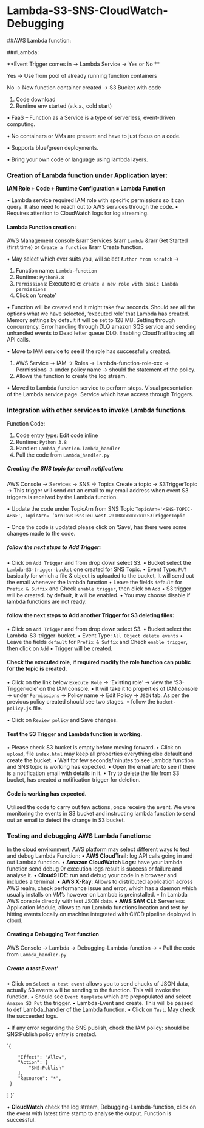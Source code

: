 # Lambda-S3-SNS-CloudWatch-Debugging

##AWS Lambda function:


###Lambda: 

**Event Trigger comes in &rarr; Lambda Service &rarr; Yes or No **

Yes &rarr; Use from pool of already running function containers

No &rarr; New function container created  &rarr; S3 Bucket with code
1.	 Code download
2.	Runtime env started (a.k.a., cold start)

•	FaaS – Function as a Service is a type of serverless, event-driven computing.

•	No containers or VMs are present and have to just focus on a code.

•	Supports blue/green deployments.

•	Bring your own code or language using lambda layers.


### Creation of Lambda function under Application layer:

**IAM Role + Code + Runtime Configuration = Lambda Function**

•	Lambda service required IAM role with specific permissions so it can query. It also need to reach out to AWS services through the code.
•	Requires attention to CloudWatch logs for log streaming.

#### Lambda Function creation:

AWS Management console &rarr Services &rarr `Lambda` &rarr Get Started (first time) or `Create a function` &rarr Create function.

•	May select which ever suits you, will select `Author from scratch` &rarr;
1.	Function name: `Lambda-function`
2.	Runtime: `Python3.8`
3.	`Permissions`: Execute role: `create a new role with basic Lambda permissions`
4.	Click on ‘create’

•	Function will be created and it might take few seconds. Should see all the options what we have selected, ‘executed role’ that Lambda has created. Memory settings by default it will be set to 128 MB. Setting through concurrency. Error handling through DLQ amazon SQS service and sending unhandled events to Dead letter queue DLQ. Enabling CloudTrail tracing all API calls.

•	Move to IAM service to see if the role has successfully created. 
1.	AWS Service &rarr; IAM &rarr; Roles &rarr; Lambda-function-role-xxx  &rarr; Permissions &rarr; under policy name &rarr; should the statement of the policy.
2.	Allows the function to create the log stream.

•	Moved to Lambda function service to perform steps. Visual presentation of the Lambda service page. Service which have access through Triggers.

### Integration with other services to invoke Lambda functions.

Function Code: 

1. Code entry type: Edit code inline
2. Runtime: `Python 3.8`
3. Handler: `Lambda_function.lambda_handler`
4. Pull the code from `Lambda_handler.py`


##### Creating the SNS topic for email notification:

AWS Console &rarr; Services &rarr; SNS &rarr; Topics 
Create a topic &rarr; S3TriggerTopic &rarr; This trigger will send out an email to my email address when event S3 triggers is received by the Lambda function.

•	Update the code under TopicArn from SNS Topic
 `TopicArn='<SNS-TOPIC-ARN>',`
`TopicArn= ‘arn:aws:sns:eu-west-2:108xxxxxxxx:S3TriggerTopic`

•	Once the code is updated please click on ‘Save’, has there were some changes made to the code.

##### follow the next steps to Add Trigger:

•	Click on `Add Trigger` and from drop down select S3.
•	Bucket select the `Lambda-S3-trigger-bucket` one created for SNS Topic.
•	Event Type: `PUT` basically for which a file & object is uploaded to the bucket, It will send out the email whenever the lambda function
•	Leave the fields `default` for `Prefix & Suffix` and Check `enable trigger`, then click on `Add`
•	S3 trigger will be created. by default, it will be enabled.
•	You may choose disable if lambda functions are not ready.

#### follow the next steps to Add another Trigger for S3 deleting files:

•	Click on `Add Trigger` and from drop down select S3.
•	Bucket select the Lambda-S3-trigger-bucket.
•	Event Type: `All Object delete events`
•	Leave the fields `default` for `Prefix & Suffix` and Check `enable trigger`, then click on `Add`
•	Trigger will be created.


#### Check the executed role, if required modify the role function can public for the topic is created.

•	Click on the link below `Execute Role` &rarr; ‘Existing role’ &rarr; view the ‘S3-Trigger-role’ on the IAM console.
•	It will take it to properties of IAM console &rarr; under `Permissions` &rarr; Policy name &rarr; Edit Policy &rarr; `JSON` tab. As per the previous policy created should see two stages.
•	follow the `bucket-policy.js` file.

•	Click on `Review policy` and Save changes.

#### Test the S3 Trigger and Lambda function is working.

•	Please check S3 bucket is empty before moving forward.
•	Click on `upload`, file `index.html` may keep all properties everything else default and create the bucket.
•	Wait for few seconds/minutes to see Lambda function and SNS topic is working has expected.
•	Open the email a/c to see if there is a notification email with details in it.
•	Try to delete the file from S3 bucket, has created a notification trigger for deletion.

#### Code is working has expected.

Utilised the code to carry out few actions, once receive the event.
We were monitoring the events in S3 bucket and instructing lambda function to send out an email to detect the change in S3 bucket.


### Testing and debugging AWS Lambda functions:

In the cloud environment, AWS platform may select different ways to test and debug Lambda Function:
•	**AWS CloudTrail**: log API calls going in and out Lambda function.
•	**Amazon CloudWatch Logs**: have your lambda function send debug 0r execution logs result is success or failure and analyse it.
•	**Cloud9 IDE**: run and debug your code in a browser and includes a terminal.
•	**AWS X-Ray**: Allows to distributed application across AWS realm, check performance issue and error, which has a daemon which usually installs on VM’s however on Lambda is preinstalled. 
•	In Lambda AWS console directly with test JSON data.
•	**AWS SAM CLI**: Serverless Application Module, allows to run Lambda functions location and test by hitting events locally on machine integrated with CI/CD pipeline deployed in cloud.


#### Creating a Debugging Test function
AWS Console &rarr; Lambda &rarr; Debugging-Lambda-function &rarr; 
•	 Pull the code from `Lambda_handler.py`


##### Create a test Event’

•	Click on `Select a test event` allows you to send chucks of JSON data, actually S3 events will be sending to the function. This will invoke the function.
•	Should see `Event template` which are prepopulated and select `Amazon S3 Put` the trigger.
•	Lambda-Event and create. This will be passed to def Lambda_handler of the Lambda function.
•	Click on `Test`. May check the succeeded logs.

 
•	If any error regarding the SNS publish, check the IAM policy: should be SNS:Publish policy entry is created.

`{

        "Effect": "Allow",
        "Action": [
            "SNS:Publish"
        ],
        "Resource": "*",
     }
  ]
}`



•	**CloudWatch** check the log stream, Debugging-Lambda-function, click on the event with latest time stamp to analyse the output. Function is successful.
